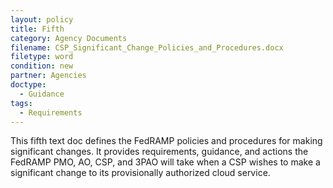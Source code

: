 ```yaml
---
layout: policy   
title: Fifth
category: Agency Documents
filename: CSP_Significant_Change_Policies_and_Procedures.docx
filetype: word
condition: new
partner: Agencies
doctype:
  - Guidance
tags:
  - Requirements
---
```

This fifth text doc defines the FedRAMP policies and procedures for making significant changes. It provides requirements, guidance, and actions the FedRAMP PMO, AO, CSP, and 3PAO will take when a CSP wishes to make a significant change to its provisionally authorized cloud service.
